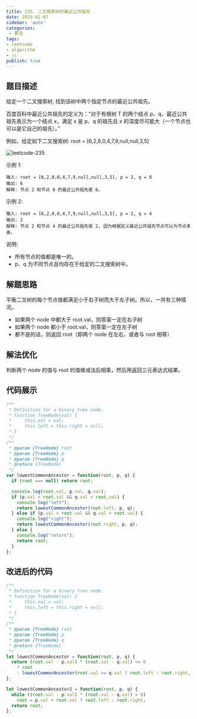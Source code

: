 ```yaml
---
title: 235. 二叉搜索树的最近公共祖先
date: 2019-01-07
sidebar: 'auto'
categories:
 - 算法
tags:
- leetcode
- algorithm
- js
publish: true
---
```


## 题目描述

给定一个二叉搜索树, 找到该树中两个指定节点的最近公共祖先。

百度百科中最近公共祖先的定义为：“对于有根树 T 的两个结点 p、q，最近公共祖先表示为一个结点 x，满足 x 是 p、q 的祖先且 x 的深度尽可能大（一个节点也可以是它自己的祖先）。”

例如，给定如下二叉搜索树: root = [6,2,8,0,4,7,9,null,null,3,5]

![leetcode-235](/images/leetcode/leetcode-235.png)

示例 1:
```
输入: root = [6,2,8,0,4,7,9,null,null,3,5], p = 2, q = 8
输出: 6
解释: 节点 2 和节点 8 的最近公共祖先是 6。
```
示例 2:
```
输入: root = [6,2,8,0,4,7,9,null,null,3,5], p = 2, q = 4
输出: 2
解释: 节点 2 和节点 4 的最近公共祖先是 2, 因为根据定义最近公共祖先节点可以为节点本身。
```
说明:

- 所有节点的值都是唯一的。
- p、q 为不同节点且均存在于给定的二叉搜索树中。

## 解题思路

平衡二叉树的每个节点值都满足小于右子树而大于左子树。所以，一共有三种情况。

- 如果两个 node 中都大于 root.val，则答案一定在右子树
- 如果两个 node 都小于 root.val，则答案一定在左子树
- 都不是的话，则返回 root（即两个 node 在左右，或者与 root 相等）

## 解法优化

判断两个 node 的值与 root 的值做减法后相乘，然后用返回三元表达式结果。

## 代码展示
``` javascript
/**
 * Definition for a binary tree node.
 * function TreeNode(val) {
 *     this.val = val;
 *     this.left = this.right = null;
 * }
 */
/**
 * @param {TreeNode} root
 * @param {TreeNode} p
 * @param {TreeNode} q
 * @return {TreeNode}
 */
var lowestCommonAncestor = function(root, p, q) {
  if (root === null) return root;

  console.log(root.val, p.val, q.val);
  if (p.val < root.val && q.val < root.val) {
    console.log("left");
    return lowestCommonAncestor(root.left, p, q);
  } else if (p.val > root.val && q.val > root.val) {
    console.log("right");
    return lowestCommonAncestor(root.right, p, q);
  } else {
    console.log("return");
    return root;
  }
};
```

## 改进后的代码
``` javascript
/**
 * Definition for a binary tree node.
 * function TreeNode(val) {
 *     this.val = val;
 *     this.left = this.right = null;
 * }
 */
/**
 * @param {TreeNode} root
 * @param {TreeNode} p
 * @param {TreeNode} q
 * @return {TreeNode}
 */
let lowestCommonAncestor = function(root, p, q) {
  return (root.val - p.val) * (root.val - q.val) <= 0
    ? root
    : lowestCommonAncestor(root.val >= q.val ? root.left : root.right, p, q);
};

let lowestCommonAncestor2 = function(root, p, q) {
  while ((root.val - p.val) * (root.val - q.val) > 0)
    root = p.val < root.val ? root.left : root.right;
  return root;
};
```